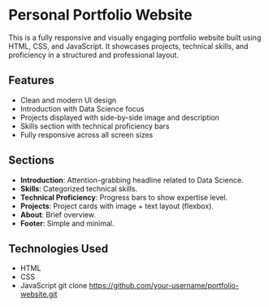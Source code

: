 # Personal Portfolio Website

This is a fully responsive and visually engaging portfolio website built using HTML, CSS, and JavaScript. It showcases projects, technical skills, and proficiency in a structured and professional layout.

## Features

- Clean and modern UI design
- Introduction with Data Science focus
- Projects displayed with side-by-side image and description
- Skills section with technical proficiency bars
- Fully responsive across all screen sizes

## Sections

- **Introduction**: Attention-grabbing headline related to Data Science.
- **Skills**: Categorized technical skills.
- **Technical Proficiency**: Progress bars to show expertise level.
- **Projects**: Project cards with image + text layout (flexbox).
- **About**: Brief overview.
- **Footer**: Simple and minimal.

## Technologies Used

- HTML
- CSS
- JavaScript
   git clone https://github.com/your-username/portfolio-website.git

